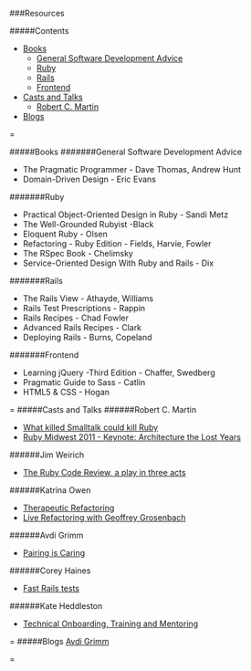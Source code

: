 ###Resources

#####Contents

* [Books](#books)
  * [General Software Development Advice](#general-software-development-advice)
  * [Ruby](#ruby)
  * [Rails](#rails)
  * [Frontend](#frontend)
* [Casts and Talks](#casts-and-talks)
  * [Robert C. Martin](#robert-c-martin)
* [Blogs](#blogs)

=

#####Books
#######General Software Development Advice
- The Pragmatic Programmer - Dave Thomas, Andrew Hunt
- Domain-Driven Design - Eric Evans

#######Ruby
- Practical Object-Oriented Design in Ruby - Sandi Metz
- The Well-Grounded Rubyist -Black
- Eloquent Ruby - Olsen
- Refactoring - Ruby Edition - Fields, Harvie, Fowler
- The RSpec Book - Chelimsky
- Service-Oriented Design With Ruby and Rails - Dix

#######Rails
- The Rails View - Athayde, Williams
- Rails Test Prescriptions - Rappin
- Rails Recipes - Chad Fowler
- Advanced Rails Recipes - Clark
- Deploying Rails - Burns, Copeland

#######Frontend
- Learning jQuery -Third Edition - Chaffer, Swedberg
- Pragmatic Guide to Sass - Catlin
- HTML5 & CSS - Hogan

=
#####Casts and Talks
######Robert C. Martin
- [What killed Smalltalk could kill Ruby](http://www.youtube.com/watch?v=YX3iRjKj7C0)
- [Ruby Midwest 2011 - Keynote: Architecture the Lost Years](http://www.youtube.com/watch?v=WpkDN78P884)

######Jim Weirich
- [The Ruby Code Review, a play in three acts](http://www.confreaks.com/videos/1177-rubyconf2008-the-ruby-code-review-a-play-in-three-acts)

######Katrina Owen
- [Therapeutic Refactoring](http://www.confreaks.com/videos/1071-cascadiaruby2012-therapeutic-refactoring)
- [Live Refactoring with Geoffrey Grosenbach](http://youtu.be/w_LDi5Ygz3k)

######Avdi Grimm
- [Pairing is Caring](http://www.confreaks.com/videos/2519-acr2013-pairing-is-caring)

######Corey Haines
- [Fast Rails tests](http://youtu.be/bNn6M2vqxHE)

######Kate Heddleston
- [Technical Onboarding, Training and Mentoring](http://confreaks.com/videos/4164-gogaruco2014-technical-onboarding-training-and-mentoring)

=
#####Blogs
[Avdi Grimm](http://devblog.avdi.org/)

=

